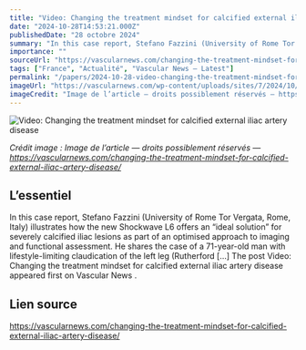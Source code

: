 ```yaml
---
title: "Video: Changing the treatment mindset for calcified external iliac artery disease"
date: "2024-10-28T14:53:21.000Z"
publishedDate: "28 octobre 2024"
summary: "In this case report, Stefano Fazzini (University of Rome Tor Vergata, Rome, Italy) illustrates how the new Shockwave L6 offers an “ideal solution” for severely calcified iliac lesions as part of an optimised approach to imaging and functional assessment. He shares the case of a 71-year-old man with lifestyle-limiting claudication of the left leg (Rutherford [&#8230;] The post Video: Changing the treatment mindset for calcified external iliac artery disease appeared first on Vascular News ."
importance: ""
sourceUrl: "https://vascularnews.com/changing-the-treatment-mindset-for-calcified-external-iliac-artery-disease/"
tags: ["France", "Actualité", "Vascular News — Latest"]
permalink: "/papers/2024-10-28-video-changing-the-treatment-mindset-for-calcified-external-iliac-artery-disease"
imageUrl: "https://vascularnews.com/wp-content/uploads/sites/7/2024/10/Fazzini-website-Thumbnail.png"
imageCredit: "Image de l’article — droits possiblement réservés — https://vascularnews.com/changing-the-treatment-mindset-for-calcified-external-iliac-artery-disease/"
---
```


![Video: Changing the treatment mindset for calcified external iliac artery disease](https://vascularnews.com/wp-content/uploads/sites/7/2024/10/Fazzini-website-Thumbnail.png)

*Crédit image : Image de l’article — droits possiblement réservés — https://vascularnews.com/changing-the-treatment-mindset-for-calcified-external-iliac-artery-disease/*

## L’essentiel

In this case report, Stefano Fazzini (University of Rome Tor Vergata, Rome, Italy) illustrates how the new Shockwave L6 offers an “ideal solution” for severely calcified iliac lesions as part of an optimised approach to imaging and functional assessment. He shares the case of a 71-year-old man with lifestyle-limiting claudication of the left leg (Rutherford [&#8230;] The post Video: Changing the treatment mindset for calcified external iliac artery disease appeared first on Vascular News .

## Lien source

https://vascularnews.com/changing-the-treatment-mindset-for-calcified-external-iliac-artery-disease/
